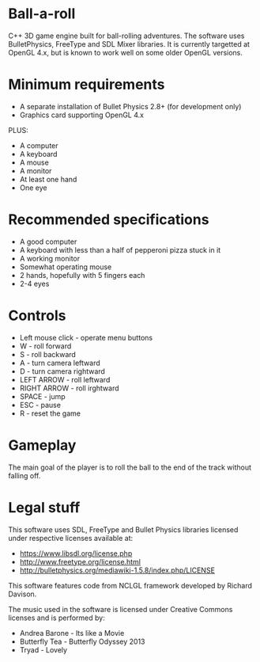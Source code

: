 Ball-a-roll
===========

C++ 3D game engine built for ball-rolling adventures.
The software uses BulletPhysics, FreeType and SDL Mixer libraries.
It is currently targetted at OpenGL 4.x, but is known to work well on some older OpenGL versions.

Minimum requirements
===========
- A separate installation of Bullet Physics 2.8+ (for development only)
- Graphics card supporting OpenGL 4.x

PLUS:

- A computer
- A keyboard
- A mouse
- A monitor
- At least one hand
- One eye

Recommended specifications
===========
- A good computer
- A keyboard with less than a half of pepperoni pizza stuck in it
- A working monitor
- Somewhat operating mouse
- 2 hands, hopefully with 5 fingers each
- 2-4 eyes

Controls
===========
- Left mouse click - operate menu buttons
- W - roll forward
- S - roll backward
- A - turn camera leftward
- D - turn camera rightward
- LEFT ARROW - roll leftward
- RIGHT ARROW - roll irghtward
- SPACE - jump
- ESC - pause
- R - reset the game

Gameplay
===========
The main goal of the player is to roll the ball to the end of the track without falling off.

Legal stuff
===========
This software uses SDL, FreeType and Bullet Physics libraries licensed under respective licenses available at:


* https://www.libsdl.org/license.php
* http://www.freetype.org/license.html
* http://bulletphysics.org/mediawiki-1.5.8/index.php/LICENSE


This software features code from NCLGL framework developed by Richard Davison.


The music used in the software is licensed under Creative Commons licenses and is performed by:


* Andrea Barone - Its like a Movie
* Butterfly Tea - Butterfly Odyssey 2013
* Tryad - Lovely
